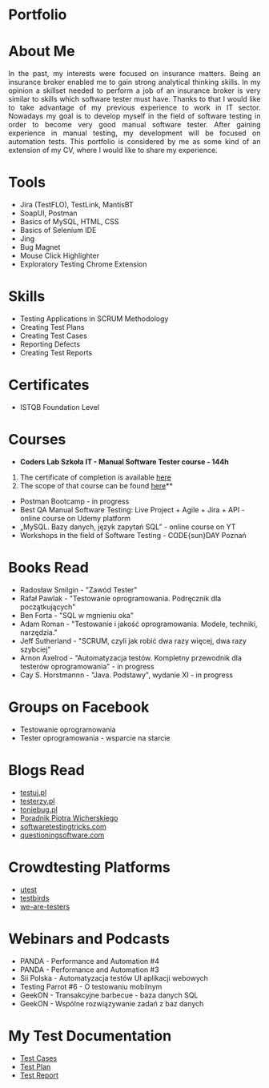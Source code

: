# Portfolio

# About Me
<div align="justify">In the past, my interests were focused on insurance matters. Being an insurance broker enabled me to gain strong analytical thinking skills. In my opinion a skillset needed to perform a job of an insurance broker is very similar to skills which software tester must have. Thanks to that I would like to take advantage of my previous experience to work in IT sector. Nowadays my goal is to develop myself in the field of software testing in order to become very good manual software tester. After gaining   experience in manual testing, my development will be focused on automation tests. 
This portfolio is considered by me as some kind of an extension of my CV, where I would like to share my experience.</div>

# Tools
* Jira (TestFLO), TestLink, MantisBT
* SoapUI, Postman
* Basics of MySQL, HTML, CSS
* Basics of Selenium IDE
* Jing
* Bug Magnet
* Mouse Click Highlighter
* Exploratory Testing Chrome Extension

# Skills
* Testing Applications in SCRUM Methodology
*	Creating Test Plans
*	Creating Test Cases 
*	Reporting Defects
*	Creating Test Reports

# Certificates
* ISTQB Foundation Level  

# Courses
* **Coders Lab Szkoła IT - Manual Software Tester course - 144h**
 1) The certificate of completion is available [here](https://drive.google.com/file/d/16uha5DMAbQSZiSRDGmntbI7GY7SMyf_3/view?usp=sharing)
 2) The scope of that course can be found [here](https://drive.google.com/file/d/1wyCDWtprHobNsa2bZgSWX4ZyYNzIU5s2/view?usp=sharing)**
* Postman Bootcamp - in progress
* Best QA Manual Software Testing: Live Project + Agile + Jira + API - online course on Udemy platform
* „MySQL. Bazy danych, język zapytań SQL” - online course on YT 
* Workshops in the field of Software Testing - CODE{sun}DAY Poznań  

# Books Read
* Radosław Smilgin - "Zawód Tester"
* Rafał Pawlak - "Testowanie oprogramowania. Podręcznik dla początkujących"
* Ben Forta - "SQL w mgnieniu oka"
* Adam Roman - "Testowanie i jakość oprogramowania. Modele, techniki, narzędzia."
* Jeff Sutherland - "SCRUM, czyli jak robić dwa razy więcej, dwa razy szybciej"
* Arnon Axelrod - "Automatyzacja testów. Kompletny przewodnik dla testerów oprogramowania" - in progress
* Cay S. Horstmannn - "Java. Podstawy", wydanie XI - in progress

# Groups on Facebook
* Testowanie oprogramowania
* Tester oprogramowania - wsparcie na starcie

# Blogs Read
* [testuj.pl](https://testuj.pl)
* [testerzy.pl](https://testerzy.pl)
* [toniebug.pl](https://toniebug.pl)
* [Poradnik Piotra Wicherskiego](https://pwicherski.gitbook.io)
* [softwaretestingtricks.com](https://softwaretestingtricks.com)
* [questioningsoftware.com](https://www.questioningsoftware.com)

# Crowdtesting Platforms
* [utest](https://www.utest.com/)
* [testbirds](https://testbirds.com)
* [we-are-testers](https://we-are-testers.com)

# Webinars and Podcasts
* PANDA - Performance and Automation #4
* PANDA - Performance and Automation #3
* Sii Polska - Automatyzacja testów UI aplikacji webowych
* Testing Parrot #6 - O testowaniu mobilnym 
* GeekON - Transakcyjne barbecue - baza danych SQL
* GeekON - Wspólne rozwiązywanie zadań z baz danych 

# My Test Documentation
* [Test Cases](https://drive.google.com/open?id=1-p-bt8dA7omWKM2mr__aBeLggMrs3YF0)
* [Test Plan](https://drive.google.com/file/d/1Vx-CETt920NECvweRH6EqfL110uEBIMM/view?usp=sharing)
* [Test Report](https://drive.google.com/file/d/1wOKNgqCZF3TexLnN3kLNBGFL0kD51sH4/view?usp=sharing)


